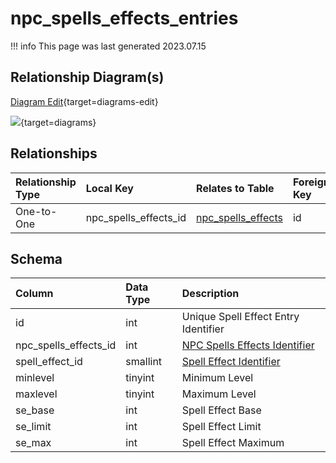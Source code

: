 # npc_spells_effects_entries

!!! info
	This page was last generated 2023.07.15

## Relationship Diagram(s)

[Diagram Edit](https://mermaid.live/edit#eyJjb2RlIjoiZXJEaWFncmFtXG4gICAgbnBjX3NwZWxsc19lZmZlY3RzX2VudHJpZXMge1xuICAgICAgICBpbnQgbnBjX3NwZWxsc19lZmZlY3RzX2lkXG4gICAgfVxuICAgIG5wY19zcGVsbHNfZWZmZWN0cyB7XG4gICAgICAgIGludHVuc2lnbmVkIGlkXG4gICAgfVxuICAgIG5wY19zcGVsbHNfZWZmZWN0c19lbnRyaWVzIHx8LS1veyBucGNfc3BlbGxzX2VmZmVjdHMgOiBcIk9uZS10by1PbmVcIlxuXG4iLCJtZXJtYWlkIjp7InRoZW1lIjoiZGVmYXVsdCJ9LCJ1cGRhdGVFZGl0b3IiOnRydWUsImF1dG9TeW5jIjp0cnVlLCJ1cGRhdGVEaWFncmFtIjp0cnVlfQ==){target=diagrams-edit}

[![](https://mermaid.ink/img/eyJjb2RlIjoiZXJEaWFncmFtXG4gICAgbnBjX3NwZWxsc19lZmZlY3RzX2VudHJpZXMge1xuICAgICAgICBpbnQgbnBjX3NwZWxsc19lZmZlY3RzX2lkXG4gICAgfVxuICAgIG5wY19zcGVsbHNfZWZmZWN0cyB7XG4gICAgICAgIGludHVuc2lnbmVkIGlkXG4gICAgfVxuICAgIG5wY19zcGVsbHNfZWZmZWN0c19lbnRyaWVzIHx8LS1veyBucGNfc3BlbGxzX2VmZmVjdHMgOiBcIk9uZS10by1PbmVcIlxuXG4iLCJtZXJtYWlkIjp7InRoZW1lIjoiZGVmYXVsdCJ9LCJ1cGRhdGVFZGl0b3IiOnRydWUsImF1dG9TeW5jIjp0cnVlLCJ1cGRhdGVEaWFncmFtIjp0cnVlfQ==)](https://mermaid.ink/img/eyJjb2RlIjoiZXJEaWFncmFtXG4gICAgbnBjX3NwZWxsc19lZmZlY3RzX2VudHJpZXMge1xuICAgICAgICBpbnQgbnBjX3NwZWxsc19lZmZlY3RzX2lkXG4gICAgfVxuICAgIG5wY19zcGVsbHNfZWZmZWN0cyB7XG4gICAgICAgIGludHVuc2lnbmVkIGlkXG4gICAgfVxuICAgIG5wY19zcGVsbHNfZWZmZWN0c19lbnRyaWVzIHx8LS1veyBucGNfc3BlbGxzX2VmZmVjdHMgOiBcIk9uZS10by1PbmVcIlxuXG4iLCJtZXJtYWlkIjp7InRoZW1lIjoiZGVmYXVsdCJ9LCJ1cGRhdGVFZGl0b3IiOnRydWUsImF1dG9TeW5jIjp0cnVlLCJ1cGRhdGVEaWFncmFtIjp0cnVlfQ==){target=diagrams}


## Relationships

| Relationship Type | Local Key | Relates to Table | Foreign Key |
| :--- | :--- | :--- | :--- |
| One-to-One | npc_spells_effects_id | [npc_spells_effects](../../schema/npcs/npc_spells_effects.md) | id |


## Schema

| Column | Data Type | Description |
| :--- | :--- | :--- |
| id | int | Unique Spell Effect Entry Identifier |
| npc_spells_effects_id | int | [NPC Spells Effects Identifier](npc_spells_effects.md) |
| spell_effect_id | smallint | [Spell Effect Identifier](../../../../server/spells/spell-effect-ids) |
| minlevel | tinyint | Minimum Level |
| maxlevel | tinyint | Maximum Level |
| se_base | int | Spell Effect Base |
| se_limit | int | Spell Effect Limit |
| se_max | int | Spell Effect Maximum |

